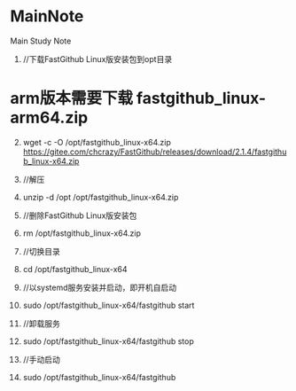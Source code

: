 # MainNote
Main Study Note

1.  //下载FastGithub Linux版安装包到opt目录
# arm版本需要下载 fastgithub_linux-arm64.zip
    
2.  wget -c -O /opt/fastgithub_linux-x64.zip https://gitee.com/chcrazy/FastGithub/releases/download/2.1.4/fastgithub_linux-x64.zip
    

4.  //解压
    
5.  unzip -d /opt /opt/fastgithub_linux-x64.zip
 

10. //删除FastGithub Linux版安装包
    
11. rm /opt/fastgithub_linux-x64.zip
    

13. //切换目录
    
14. cd /opt/fastgithub_linux-x64
    

16. //以systemd服务安装并启动，即开机自启动

18. sudo /opt/fastgithub_linux-x64/fastgithub start
    
19. //卸载服务
    
20. sudo /opt/fastgithub_linux-x64/fastgithub stop
    

22. //手动启动
    
23. sudo /opt/fastgithub_linux-x64/fastgithub
